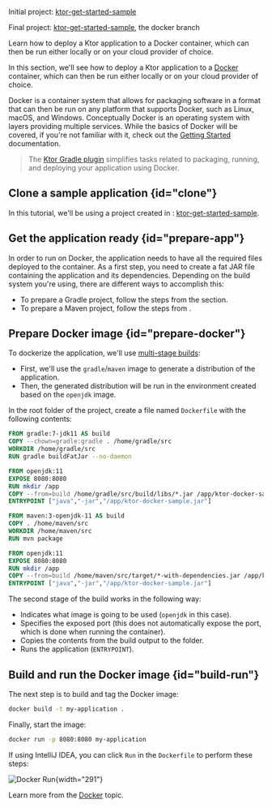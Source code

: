 [//]: # (title: Docker)

<microformat>
<p>
<control>Initial project</control>: <a href="https://github.com/ktorio/ktor-get-started-sample">ktor-get-started-sample</a>
</p>
<p>
<control>Final project</control>: <a href="https://github.com/ktorio/ktor-get-started-sample/tree/docker">ktor-get-started-sample</a>, the <control>docker</control> branch
</p>
</microformat>

<excerpt>
Learn how to deploy a Ktor application to a Docker container, which can then be run either locally or on your cloud provider of choice.
</excerpt>

In this section, we'll see how to deploy a Ktor application to a [Docker](https://www.docker.com) container, which can then be run either locally or on your cloud provider of choice.

Docker is a container system that allows for packaging software in a format that can then be run on any
platform that supports Docker, such as Linux, macOS, and Windows. Conceptually Docker is an operating system with
layers providing multiple services. While the basics of Docker will be covered, if you're not familiar with it, check out the [Getting Started](https://docs.docker.com/get-started/) documentation. 

> The [Ktor Gradle plugin](https://github.com/ktorio/ktor-build-plugins) simplifies tasks related to packaging, running, and deploying your application using Docker.


## Clone a sample application {id="clone"}
In this tutorial, we'll be using a project created in [](intellij-idea.xml): [ktor-get-started-sample](https://github.com/ktorio/ktor-get-started-sample).


## Get the application ready {id="prepare-app"}
In order to run on Docker, the application needs to have all the required files deployed to the container. As a first step,
you need to create a fat JAR file containing the application and its dependencies. Depending on the build system you're using,
there are different ways to accomplish this:
- To prepare a Gradle project, follow the steps from the [](fatjar.md#configure-plugin) section.
- To prepare a Maven project, follow the steps from [](maven-assembly-plugin.md#configure-plugin).



## Prepare Docker image {id="prepare-docker"}

To dockerize the application, we'll use [multi-stage builds](https://docs.docker.com/develop/develop-images/multistage-build/):
- First, we'll use the `gradle`/`maven` image to generate a distribution of the application.
- Then, the generated distribution will be run in the environment created based on the `openjdk` image.

In the root folder of the project, create a file named `Dockerfile` with the following contents:

<tabs group="languages">
<tab title="Gradle" group-key="kotlin">

```dockerfile
FROM gradle:7-jdk11 AS build
COPY --chown=gradle:gradle . /home/gradle/src
WORKDIR /home/gradle/src
RUN gradle buildFatJar --no-daemon

FROM openjdk:11
EXPOSE 8080:8080
RUN mkdir /app
COPY --from=build /home/gradle/src/build/libs/*.jar /app/ktor-docker-sample.jar
ENTRYPOINT ["java","-jar","/app/ktor-docker-sample.jar"]
```

</tab>
<tab title="Maven" group-key="maven">

```dockerfile
FROM maven:3-openjdk-11 AS build
COPY . /home/maven/src
WORKDIR /home/maven/src
RUN mvn package

FROM openjdk:11
EXPOSE 8080:8080
RUN mkdir /app
COPY --from=build /home/maven/src/target/*-with-dependencies.jar /app/ktor-docker-sample.jar
ENTRYPOINT ["java","-jar","/app/ktor-docker-sample.jar"]
```

</tab>
</tabs>


The second stage of the build works in the following way:

* Indicates what image is going to be used (`openjdk` in this case).
* Specifies the exposed port (this does not automatically expose the port, which is done when running the container).
* Copies the contents from the build output to the folder.
* Runs the application (`ENTRYPOINT`).


## Build and run the Docker image {id="build-run"}

The next step is to build and tag the Docker image:

```bash
docker build -t my-application .
```

Finally, start the image:

```bash
docker run -p 8080:8080 my-application
```

If using IntelliJ IDEA, you can click `Run` in the `Dockerfile` to perform these steps:

![Docker Run](run-docker.png){width="291"}

Learn more from the [Docker](https://www.jetbrains.com/help/idea/docker.html) topic.
